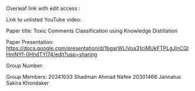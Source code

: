 Overleaf link with edit access :


Link to unlisted YouTube video:


Paper title: 
Toxic Comments Classification using Knowledge Distillation

Paper Presentation:
https://docs.google.com/presentation/d/1bgarWLiVoa31cjMUkFTPLgJlnCQIHmNYf-0HhdTYI74/edit?usp=sharing

Group Number:


Group Members:
20341033 Shadman Ahmad Nafee
20301468 Jannatus Sakira Khondaker
